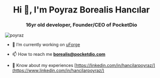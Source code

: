 <h1 align="center">Hi 👋, I'm Poyraz Borealis Hancılar</h1>
<h3 align="center">16yr old developer, Founder/CEO of PocketDio</h3>

<p align="left"> <img src="https://komarev.com/ghpvc/?username=poyraz&label=Profile%20views&color=0e75b6&style=flat" alt="poyraz" /> </p>

- 🔭 I’m currently working on [uForge](https://uforge.net)

- 📫 How to reach me **borealis@pocketdio.com**

- 📄 Know about my experiences [https://linkedin.com/in/hancilarpoyraz/](https://www.linkedin.com/in/hancilarpoyraz/)
